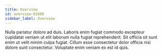 ```yaml
---
title: Overview
id: overview-81686
sidebar_label: Overview
---
```


Nulla pariatur dolore ad duis. Laboris enim fugiat commodo excepteur cupidatat veniam ut elit laborum nulla fugiat reprehenderit. Sit officia sit sunt enim ut velit minim culpa fugiat. Cillum esse consectetur dolor officia nisi dolore sunt consectetur. Voluptate enim veniam ex est id quis.

